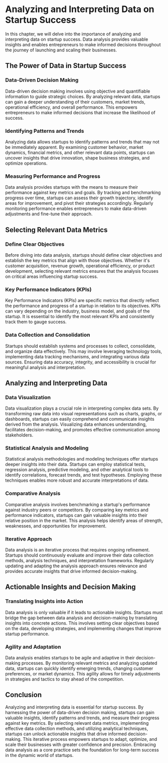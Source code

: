 Analyzing and Interpreting Data on Startup Success
===========================================================

In this chapter, we will delve into the importance of analyzing and interpreting data on startup success. Data analysis provides valuable insights and enables entrepreneurs to make informed decisions throughout the journey of launching and scaling their businesses.

**The Power of Data in Startup Success**
----------------------------------------

### Data-Driven Decision Making

Data-driven decision making involves using objective and quantifiable information to guide strategic choices. By analyzing relevant data, startups can gain a deeper understanding of their customers, market trends, operational efficiency, and overall performance. This empowers entrepreneurs to make informed decisions that increase the likelihood of success.

### Identifying Patterns and Trends

Analyzing data allows startups to identify patterns and trends that may not be immediately apparent. By examining customer behavior, market dynamics, financial metrics, and other relevant data points, startups can uncover insights that drive innovation, shape business strategies, and optimize operations.

### Measuring Performance and Progress

Data analysis provides startups with the means to measure their performance against key metrics and goals. By tracking and benchmarking progress over time, startups can assess their growth trajectory, identify areas for improvement, and pivot their strategies accordingly. Regularly monitoring performance enables entrepreneurs to make data-driven adjustments and fine-tune their approach.

**Selecting Relevant Data Metrics**
-----------------------------------

### Define Clear Objectives

Before diving into data analysis, startups should define clear objectives and establish the key metrics that align with those objectives. Whether it's customer acquisition, revenue growth, operational efficiency, or product development, selecting relevant metrics ensures that the analysis focuses on critical areas influencing startup success.

### Key Performance Indicators (KPIs)

Key Performance Indicators (KPIs) are specific metrics that directly reflect the performance and progress of a startup in relation to its objectives. KPIs can vary depending on the industry, business model, and goals of the startup. It is essential to identify the most relevant KPIs and consistently track them to gauge success.

### Data Collection and Consolidation

Startups should establish systems and processes to collect, consolidate, and organize data effectively. This may involve leveraging technology tools, implementing data tracking mechanisms, and integrating various data sources. Ensuring data accuracy, integrity, and accessibility is crucial for meaningful analysis and interpretation.

**Analyzing and Interpreting Data**
-----------------------------------

### Data Visualization

Data visualization plays a crucial role in interpreting complex data sets. By transforming raw data into visual representations such as charts, graphs, or dashboards, startups can easily comprehend and communicate insights derived from the analysis. Visualizing data enhances understanding, facilitates decision-making, and promotes effective communication among stakeholders.

### Statistical Analysis and Modeling

Statistical analysis methodologies and modeling techniques offer startups deeper insights into their data. Startups can employ statistical tests, regression analysis, predictive modeling, and other analytical tools to identify correlations, forecast trends, and test hypotheses. Employing these techniques enables more robust and accurate interpretations of data.

### Comparative Analysis

Comparative analysis involves benchmarking a startup's performance against industry peers or competitors. By comparing key metrics and performance indicators, startups can gain valuable insights into their relative position in the market. This analysis helps identify areas of strength, weaknesses, and opportunities for improvement.

### Iterative Approach

Data analysis is an iterative process that requires ongoing refinement. Startups should continuously evaluate and improve their data collection methods, analysis techniques, and interpretation frameworks. Regularly updating and adapting the analysis approach ensures relevance and provides accurate insights that drive informed decision-making.

**Actionable Insights and Decision Making**
-------------------------------------------

### Translating Insights into Action

Data analysis is only valuable if it leads to actionable insights. Startups must bridge the gap between data analysis and decision-making by translating insights into concrete actions. This involves setting clear objectives based on the data, developing strategies, and implementing changes that improve startup performance.

### Agility and Adaptation

Data analysis enables startups to be agile and adaptive in their decision-making processes. By monitoring relevant metrics and analyzing updated data, startups can quickly identify emerging trends, changing customer preferences, or market dynamics. This agility allows for timely adjustments in strategies and tactics to stay ahead of the competition.

**Conclusion**
--------------

Analyzing and interpreting data is essential for startup success. By harnessing the power of data-driven decision making, startups can gain valuable insights, identify patterns and trends, and measure their progress against key metrics. By selecting relevant data metrics, implementing effective data collection methods, and utilizing analytical techniques, startups can unlock actionable insights that drive informed decision-making. This iterative process empowers startups to adapt, optimize, and scale their businesses with greater confidence and precision. Embracing data analysis as a core practice sets the foundation for long-term success in the dynamic world of startups.
